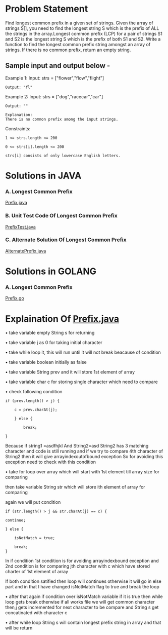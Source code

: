 # Problem Statement

Find longest common prefix in a given set of strings.
Given the array of strings S[], you need to find the longest string S which is the prefix of ALL the
strings in the array.Longest common prefix (LCP) for a pair of strings S1 and S2 is the longest
string S which is the prefix of both S1 and S2.
Write a function to find the longest common prefix string amongst an array of strings. If there is
no common prefix, return an empty string.

## Sample input and output below -

Example 1:
Input: strs = ["flower","flow","flight"]

	Output: "fl"

Example 2:
Input: strs = ["dog","racecar","car"]

	Output: ""

	Explanation:
	There is no common prefix among the input strings.

Constraints:

	1 <= strs.length <= 200

	0 <= strs[i].length <= 200
	
	strs[i] consists of only lowercase English letters.
	
# Solutions in JAVA
### A. Longest Common Prefix
[Prefix.java](https://github.com/Prasann97/InterviewCodes/blob/main/src/main/java/com/example/demo/Prefix/Prefix.java)

### B. Unit Test Code Of Longest Common Prefix
[PrefixTest.java](https://github.com/Prasann97/InterviewCodes/blob/main/src/test/java/com/example/demo/Prefix/PrefixTest.java)

### C. Alternate Solution Of Longest Common Prefix
[AlternatePrefix.java](https://github.com/Prasann97/InterviewCodes/blob/main/src/main/java/com/example/demo/Prefix/AlternatePrefix.java)

# Solutions in GOLANG
### A. Longest Common Prefix
[Prefix.go](https://github.com/Prasann97/InterviewCodes/blob/main/GoLang/Prefix.go)

# Explaination Of [Prefix.java](https://github.com/Prasann97/InterviewCodes/blob/main/src/main/java/com/example/demo/Prefix/Prefix.java)
•	take variable empty String s for returning

•	take variable j as 0 for taking initial character

•	take while loop it, this will run until it will not break beacause of condition

•	take variable boolean initially as false

•	take variable String prev and it will store 1st element of array

•	take variable char c for storing single character which need to compare

•	check following condition

	if (prev.length() > j) {

		c = prev.charAt(j);
	
		} else {

			break;

	}

Because if string1 =asdfhjkl
And String2=asd
String2 has 3 matching character and code is still running and if we try to compare 4th character of String2 then it will give arrayindexoutofbound exception
So for avoiding this exception need to check with this condition

•	take for loop over array which will start with 1st element till array size for comparing

then take variable String str which will store ith element of array for comparing

again we will put condition

	if (str.length() > j && str.charAt(j) == c) {
	
	continue;
	
	} else {
	
		isNotMatch = true;
	
		break;
	}
In if condition 1st condition is for avoiding arrayindexbound exception and 2nd condition is for comparing jth character with c which have stored charter of 1st element of array

If both condition satified then loop will continues otherwise it will go in else part and in that I have changed isNotMatch flag to true and break the loop

•	after that again if condition over isNotMatch variable if it is true then while loop gets break
otherwise if all works file we will get common character then,j gets incremented for next character to be compare and String s get concatinated with character c 

•	after while loop String s will contain longest prefix string in array and that will be return

